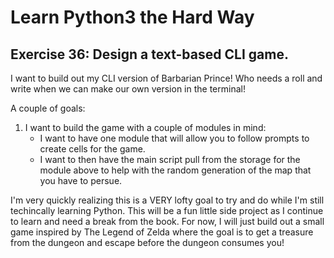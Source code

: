# Learn Python3 the Hard Way
## Exercise 36: Design a text-based CLI game.

I want to build out my CLI version of Barbarian Prince! Who needs a roll and write when we can make our own version in the terminal!

A couple of goals:
1. I want to build the game with a couple of modules in mind:
    - I want to have one module that will allow you to follow prompts to create cells for the game.
    - I want to then have the main script pull from the storage for the module above to help with the random generation of the map that you have to persue.

I'm very quickly realizing this is a VERY lofty goal to try and do while I'm still techincally learning Python. This will be a fun little side project as I continue to learn and need a break from the book.
For now, I will just build out a small game inspired by The Legend of Zelda where the goal is to get a treasure from the dungeon and escape before the dungeon consumes you!